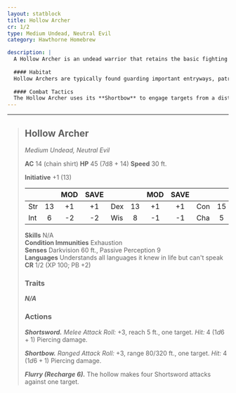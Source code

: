 ```yaml
---
layout: statblock
title: Hollow Archer
cr: 1/2
type: Medium Undead, Neutral Evil
category: Hawthorne Homebrew

description: |
  A Hollow Archer is an undead warrior that retains the basic fighting skills it possessed in life, driven by a dull, relentless purpose to strike down the living. It appears as a gaunt figure in weathered armor, its eyesockets empty save for the faint glow of malevolent animation.
  
  #### Habitat
  Hollow Archers are typically found guarding important entryways, patrolling walls, or holding defensive positions in ruined fortresses and necromantic dungeons. They act as silent, tireless sentries for their dark masters.
  
  #### Combat Tactics
  The Hollow Archer uses its **Shortbow** to engage targets from a distance, relying on its armor for protection. If cornered or out of ammunition, it draws its **Shortsword**. Like other Hollows, it possesses the dangerous **Flurry** action, which it will use to attempt to overwhelm a single adjacent target with a sudden, relentless barrage of four melee attacks.
---
```


___
> ## Hollow Archer
> *Medium Undead, Neutral Evil*
> 
> **AC** 14 (chain shirt) **HP** 45 (7d8 + 14) **Speed** 30 ft.
> 
> **Initiative** +1 (13)
>
> | | | MOD | SAVE | | | MOD | SAVE | | | MOD | SAVE |
> |:--|:-:|:----:|:----:|:--|:-:|:----:|:----:|:--|:-:|:----:|:----:|
> |Str| 13| +1 | +1 |Dex| 13| +1 | +1 |Con| 15| +2 | +2 |
> |Int| 6| -2 | -2 |Wis| 8| -1 | -1 |Cha| 5| -3 | -3 |
>
> **Skills** N/A  
> **Condition Immunities** Exhaustion  
> **Senses** Darkvision 60 ft., Passive Perception 9  
> **Languages** Understands all languages it knew in life but can't speak  
> **CR** 1/2 (XP 100; PB +2)
>
> ### Traits
>
> ***N/A***
>
> ### Actions
>
> ***Shortsword.*** *Melee Attack Roll:* +3, reach 5 ft., one target. *Hit:* 4 ($1d6 + 1$) Piercing damage.
>
> ***Shortbow.*** *Ranged Attack Roll:* +3, range 80/320 ft., one target. *Hit:* 4 ($1d6 + 1$) Piercing damage.
>
> ***Flurry (Recharge 6).*** The hollow makes four Shortsword attacks against one target.